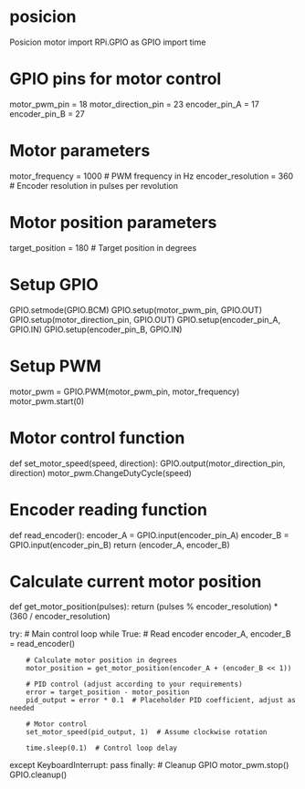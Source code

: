 # posicion
Posicion motor
import RPi.GPIO as GPIO
import time

# GPIO pins for motor control
motor_pwm_pin = 18
motor_direction_pin = 23
encoder_pin_A = 17
encoder_pin_B = 27

# Motor parameters
motor_frequency = 1000  # PWM frequency in Hz
encoder_resolution = 360  # Encoder resolution in pulses per revolution

# Motor position parameters
target_position = 180  # Target position in degrees

# Setup GPIO
GPIO.setmode(GPIO.BCM)
GPIO.setup(motor_pwm_pin, GPIO.OUT)
GPIO.setup(motor_direction_pin, GPIO.OUT)
GPIO.setup(encoder_pin_A, GPIO.IN)
GPIO.setup(encoder_pin_B, GPIO.IN)

# Setup PWM
motor_pwm = GPIO.PWM(motor_pwm_pin, motor_frequency)
motor_pwm.start(0)

# Motor control function
def set_motor_speed(speed, direction):
    GPIO.output(motor_direction_pin, direction)
    motor_pwm.ChangeDutyCycle(speed)

# Encoder reading function
def read_encoder():
    encoder_A = GPIO.input(encoder_pin_A)
    encoder_B = GPIO.input(encoder_pin_B)
    return (encoder_A, encoder_B)

# Calculate current motor position
def get_motor_position(pulses):
    return (pulses % encoder_resolution) * (360 / encoder_resolution)

try:
    # Main control loop
    while True:
        # Read encoder
        encoder_A, encoder_B = read_encoder()

        # Calculate motor position in degrees
        motor_position = get_motor_position(encoder_A + (encoder_B << 1))

        # PID control (adjust according to your requirements)
        error = target_position - motor_position
        pid_output = error * 0.1  # Placeholder PID coefficient, adjust as needed

        # Motor control
        set_motor_speed(pid_output, 1)  # Assume clockwise rotation

        time.sleep(0.1)  # Control loop delay

except KeyboardInterrupt:
    pass
finally:
    # Cleanup GPIO
    motor_pwm.stop()
    GPIO.cleanup()
